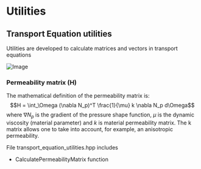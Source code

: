 # Utilities


## Transport Equation utilities

Utilities are developed to calculate matrices and vectors in transport equations

![Image](https://github.com/KratosMultiphysics/Kratos/assets/56549273/296486b0-9e5e-408f-9839-aef8d8c7e720)


### Permeability matrix (H)

The mathematical definition of the permeability matrix is:
$$H = \int_\Omega (\nabla N_p)^T \frac{1}{\mu} k \nabla N_p d\Omega$$
where $\nabla N_p$ is the gradient of the pressure shape function, $\mu$ is the dynamic viscosity (material parameter) and $k$ is material permeability matrix. The k matrix allows one to take into account, for example, an anisotropic permeability. 

File transport_equation_utilities.hpp includes 

-  CalculatePermeabilityMatrix function







